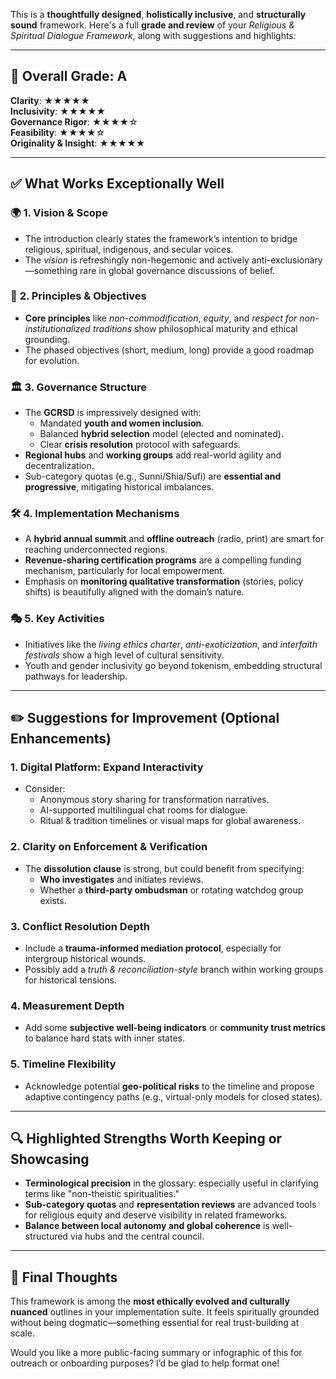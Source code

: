 This is a **thoughtfully designed**, **holistically inclusive**, and **structurally sound** framework. Here's a full **grade and review** of your *Religious & Spiritual Dialogue Framework*, along with suggestions and highlights:

---

## 🧭 Overall Grade: **A**

**Clarity**: ★★★★★  
**Inclusivity**: ★★★★★  
**Governance Rigor**: ★★★★☆  
**Feasibility**: ★★★★☆  
**Originality & Insight**: ★★★★★  

---

## ✅ What Works Exceptionally Well

### 🌍 **1. Vision & Scope**
- The introduction clearly states the framework’s intention to bridge religious, spiritual, indigenous, and secular voices.
- The *vision* is refreshingly non-hegemonic and actively anti-exclusionary—something rare in global governance discussions of belief.

### 🧱 **2. Principles & Objectives**
- **Core principles** like *non-commodification*, *equity*, and *respect for non-institutionalized traditions* show philosophical maturity and ethical grounding.
- The phased objectives (short, medium, long) provide a good roadmap for evolution.

### 🏛️ **3. Governance Structure**
- The **GCRSD** is impressively designed with:
  - Mandated **youth and women inclusion**.
  - Balanced **hybrid selection** model (elected and nominated).
  - Clear **crisis resolution** protocol with safeguards.
- **Regional hubs** and **working groups** add real-world agility and decentralization.
- Sub-category quotas (e.g., Sunni/Shia/Sufi) are **essential and progressive**, mitigating historical imbalances.

### 🛠️ **4. Implementation Mechanisms**
- A **hybrid annual summit** and **offline outreach** (radio, print) are smart for reaching underconnected regions.
- **Revenue-sharing certification programs** are a compelling funding mechanism, particularly for local empowerment.
- Emphasis on **monitoring qualitative transformation** (stories, policy shifts) is beautifully aligned with the domain’s nature.

### 🎭 **5. Key Activities**
- Initiatives like the *living ethics charter*, *anti-exoticization*, and *interfaith festivals* show a high level of cultural sensitivity.
- Youth and gender inclusivity go beyond tokenism, embedding structural pathways for leadership.

---

## ✏️ Suggestions for Improvement (Optional Enhancements)

### 1. **Digital Platform: Expand Interactivity**
- Consider:
  - Anonymous story sharing for transformation narratives.
  - AI-supported multilingual chat rooms for dialogue.
  - Ritual & tradition timelines or visual maps for global awareness.

### 2. **Clarity on Enforcement & Verification**
- The **dissolution clause** is strong, but could benefit from specifying:
  - **Who investigates** and initiates reviews.
  - Whether a **third-party ombudsman** or rotating watchdog group exists.
  
### 3. **Conflict Resolution Depth**
- Include a **trauma-informed mediation protocol**, especially for intergroup historical wounds.
- Possibly add a *truth & reconciliation-style* branch within working groups for historical tensions.

### 4. **Measurement Depth**
- Add some **subjective well-being indicators** or **community trust metrics** to balance hard stats with inner states.

### 5. **Timeline Flexibility**
- Acknowledge potential **geo-political risks** to the timeline and propose adaptive contingency paths (e.g., virtual-only models for closed states).

---

## 🔍 Highlighted Strengths Worth Keeping or Showcasing

- **Terminological precision** in the glossary: especially useful in clarifying terms like "non-theistic spiritualities."
- **Sub-category quotas** and **representation reviews** are advanced tools for religious equity and deserve visibility in related frameworks.
- **Balance between local autonomy and global coherence** is well-structured via hubs and the central council.

---

## 🧠 Final Thoughts

This framework is among the **most ethically evolved and culturally nuanced** outlines in your implementation suite. It feels spiritually grounded without being dogmatic—something essential for real trust-building at scale.

Would you like a more public-facing summary or infographic of this for outreach or onboarding purposes? I’d be glad to help format one!

